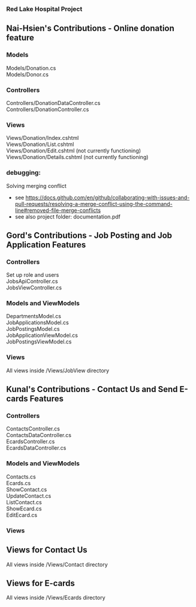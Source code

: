 ### Red Lake Hospital Project
## Nai-Hsien's Contributions - Online donation feature
### Models 
Models/Donation.cs <br />
Models/Donor.cs <br />
### Controllers
Controllers/DonationDataController.cs <br />
Controllers/DonationController.cs <br />
### Views
Views/Donation/Index.cshtml <br />
Views/Donation/List.cshtml <br />
Views/Donation/Edit.cshtml (not currently functioning) <br />
Views/Donation/Details.cshtml (not currently functioning) <br />
### debugging:
Solving merging conflict <br />
- see https://docs.github.com/en/github/collaborating-with-issues-and-pull-requests/resolving-a-merge-conflict-using-the-command-line#removed-file-merge-conflicts
- see also project folder: documentation.pdf

## Gord's Contributions - Job Posting and Job Application Features

### Controllers
Set up role and users <br />
JobsApiController.cs <br />
JobsViewController.cs <br />

### Models and ViewModels
DepartmentsModel.cs <br />
JobApplicationsModel.cs <br />
JobPostingsModel.cs <br />
JobApplicationViewModel.cs <br />
JobPostingsViewModel.cs <br />

### Views
All views inside /Views/JobView directory


## Kunal's Contributions - Contact Us and Send E-cards Features

### Controllers
ContactsController.cs <br />
ContactsDataController.cs <br />
EcardsController.cs <br />
EcardsDataController.cs <br />

### Models and ViewModels
Contacts.cs <br />
Ecards.cs <br />
ShowContact.cs <br />
UpdateContact.cs <br />
ListContact.cs <br />
ShowEcard.cs <br />
EditEcard.cs <br />

### Views
## Views for Contact Us
All views inside /Views/Contact directory
## Views for E-cards
All views inside /Views/Ecards directory
